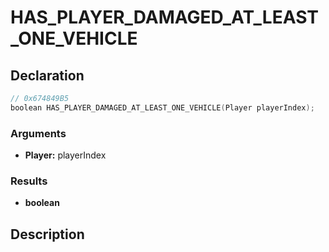 # HAS_PLAYER_DAMAGED_AT_LEAST_ONE_VEHICLE

## Declaration
```cpp
// 0x674849B5
boolean HAS_PLAYER_DAMAGED_AT_LEAST_ONE_VEHICLE(Player playerIndex);
```

### Arguments
- **Player:** playerIndex

### Results
- **boolean**

## Description
